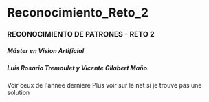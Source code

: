 # Reconocimiento_Reto_2

### RECONOCIMIENTO DE PATRONES - RETO 2
##### Máster en Vision Artificial
##### Luis Rosario Tremoulet y Vicente Gilabert Maño.

Voir ceux de l'annee derniere
Plus voir sur le net si je trouve pas une solution